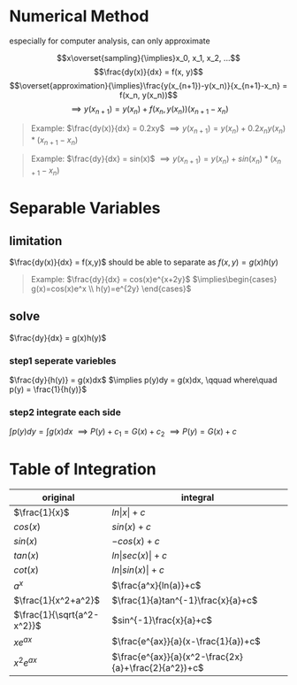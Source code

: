 # Numerical Method

especially for computer analysis, can only approximate

$$x\overset{sampling}{\implies}x_0, x_1, x_2, ...$$
$$\frac{dy(x)}{dx} = f(x, y)$$
$$\overset{approximation}{\implies}\frac{y(x_{n+1})-y(x_n)}{x_{n+1}-x_n} = f(x_n, y(x_n))$$
$$\implies y(x_{n+1}) = y(x_n)+f(x_n, y(x_n))(x_{n+1}-x_n)$$

> Example:
> $\frac{dy(x)}{dx} = 0.2xy$
> $\implies y(x_{n+1}) = y(x_n)+0.2x_ny(x_n)*(x_{n+1}-x_n)$

> Example:
> $\frac{dy}{dx} = sin(x)$
> $\implies y(x_{n+1}) = y(x_n)+sin(x_n)*(x_{n+1}-x_n)$

# Separable Variables

## limitation

$\frac{dy(x)}{dx} = f(x,y)$ should be able to separate as $f(x,y) = g(x)h(y)$

> Example:
> $\frac{dy}{dx} = cos(x)e^{x+2y}$
> $\implies\begin{cases} g(x)=cos(x)e^x \\ h(y)=e^{2y} \end{cases}$

## solve

$\frac{dy}{dx} = g(x)h(y)$

### step1 seperate variebles
$\frac{dy}{h(y)} = g(x)dx$
$\implies p(y)dy = g(x)dx, \qquad where\quad p(y) = \frac{1}{h(y)}$

### step2 integrate each side
$\int p(y)dy=\int g(x)dx$
$\implies P(y)+c_1 = G(x)+c_2$
$\implies P(y) = G(x)+c$

# Table of Integration

original | integral
---|---
$\frac{1}{x}$ | $ln \vert x \vert+c$
$cos(x)$ | $sin(x)+c$
$sin(x)$ | $-cos(x)+c$
$tan(x)$ | $ln\vert sec(x) \vert +c$
$cot(x)$ | $ln\vert sin(x) \vert +c$
$a^x$ | $\frac{a^x}{ln(a)}+c$
$\frac{1}{x^2+a^2}$ | $\frac{1}{a}tan^{-1}\frac{x}{a}+c$
$\frac{1}{\sqrt{a^2-x^2}}$ | $sin^{-1}\frac{x}{a}+c$
$xe^{ax}$ | $\frac{e^{ax}}{a}(x-\frac{1}{a})+c$
$x^2e^{ax}$ | $\frac{e^{ax}}{a}(x^2-\frac{2x}{a}+\frac{2}{a^2})+c$